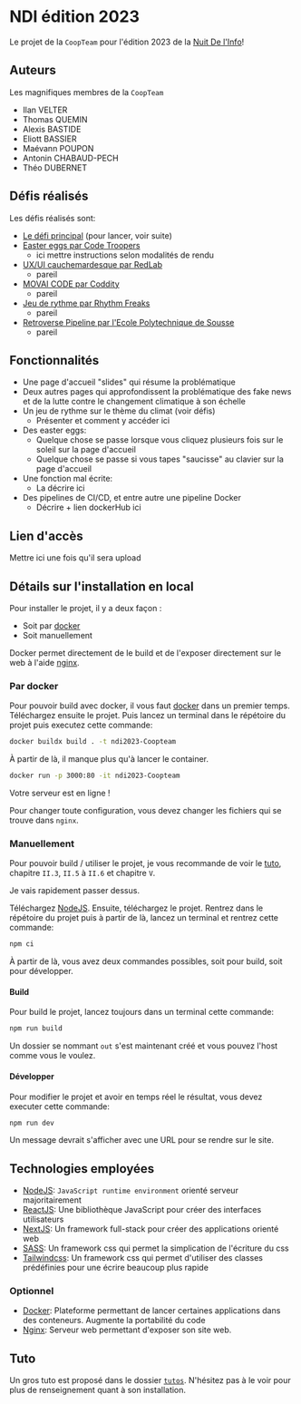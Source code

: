 
# NDI édition 2023

Le projet de la `CoopTeam` pour l'édition 2023 de la [Nuit De l'Info](https://www.nuitdelinfo.com/)!

## Auteurs

Les magnifiques membres de la `CoopTeam`

- Ilan VELTER
- Thomas QUEMIN 
- Alexis BASTIDE 
- Eliott BASSIER
- Maévann POUPON 
- Antonin CHABAUD-PECH
- Théo DUBERNET

## Défis réalisés

Les défis réalisés sont: 
- [Le défi principal](https://www.nuitdelinfo.com/inscription/defis/174) (pour lancer, voir suite)
- [Easter eggs par Code Troopers](https://www.nuitdelinfo.com/inscription/defis/328)
  - ici mettre instructions selon modalités de rendu
- [UX/UI cauchemardesque par RedLab](https://www.nuitdelinfo.com/inscription/defis/396)
  - pareil
- [MOVAI CODE par Coddity](https://www.nuitdelinfo.com/inscription/defis/410)
  - pareil
- [Jeu de rythme par Rhythm Freaks](https://www.nuitdelinfo.com/inscription/defis/413)
  - pareil
- [Retroverse Pipeline par l'Ecole Polytechnique de Sousse](https://www.nuitdelinfo.com/inscription/defis/421)
  - pareil     

## Fonctionnalités
- Une page d'accueil "slides" qui résume la problématique
- Deux autres pages qui approfondissent la problématique des fake news et de la lutte contre le changement climatique à son échelle
- Un jeu de rythme sur le thème du climat (voir défis)
  - Présenter et comment y accéder ici
- Des easter eggs:
  - Quelque chose se passe lorsque vous cliquez plusieurs fois sur le soleil sur la page d'accueil
  - Quelque chose se passe si vous tapes "saucisse" au clavier sur la page d'accueil
- Une fonction mal écrite:
  - La décrire ici
- Des pipelines de CI/CD, et entre autre une pipeline Docker
  - Décrire + lien dockerHub ici

## Lien d'accès

Mettre ici une fois qu'il sera upload

## Détails sur l'installation en local

Pour installer le projet, il y a deux façon :
- Soit par [docker](https://www.docker.com/)
- Soit manuellement

Docker permet directement de le build et de l'exposer directement sur le web à l'aide [nginx](https://www.nginx.com/).

### Par docker

Pour pouvoir build avec docker, il vous faut [docker](https://docs.docker.com/get-docker/) dans un premier temps. Téléchargez ensuite le projet. Puis lancez un terminal dans le répétoire du projet puis executez cette commande:

```sh
docker buildx build . -t ndi2023-Coopteam
```

À partir de là, il manque plus qu'à lancer le container.

```sh 
docker run -p 3000:80 -it ndi2023-Coopteam
```

Votre serveur est en ligne !

Pour changer toute configuration, vous devez changer les fichiers qui se trouve dans `nginx`.

### Manuellement

Pour pouvoir build / utiliser le projet, je vous recommande de voir le [tuto](https://github.com/ivelter/ndi2023/blob/setup/tutos/out/noir%26blanc.pdf), chapitre `II.3`, `II.5` à `II.6` et chapitre `V`. 

Je vais rapidement passer dessus.

Téléchargez [NodeJS](https://nodejs.org/en). Ensuite, téléchargez le projet. Rentrez dans le répétoire du projet puis à partir de là, lancez un terminal et rentrez cette commande:

```sh 
npm ci
```

À partir de là, vous avez deux commandes possibles, soit pour build, soit pour développer.

#### Build

Pour build le projet, lancez toujours dans un terminal cette commande:

```sh
npm run build
```

Un dossier se nommant `out` s'est maintenant créé et vous pouvez l'host comme vous le voulez.

#### Développer

Pour modifier le projet et avoir en temps réel le résultat, vous devez executer cette commande:

```sh
npm run dev
```

Un message devrait s'afficher avec une URL pour se rendre sur le site.


## Technologies employées

- [NodeJS](https://nodejs.org/en): `JavaScript runtime environment` orienté serveur majoritairement
- [ReactJS](https://fr.legacy.reactjs.org/): Une bibliothèque JavaScript pour créer des interfaces utilisateurs
- [NextJS](https://nextjs.org/): Un framework full-stack pour créer des applications orienté web
- [SASS](https://sass-lang.com/): Un framework css qui permet la simplication de l'écriture du css
- [Tailwindcss](https://tailwindcss.com/): Un framework css qui permet d'utiliser des classes prédéfinies pour une écrire beaucoup plus rapide 

### Optionnel
- [Docker](https://www.docker.com/): Plateforme permettant de lancer certaines applications dans des conteneurs. Augmente la portabilité du code
- [Nginx](https://www.nginx.com/): Serveur web permettant d'exposer son site web.

## Tuto

Un gros tuto est proposé dans le dossier [`tutos`](https://github.com/ivelter/ndi2023/blob/main/tutos). N'hésitez pas à le voir pour plus de renseignement quant à son installation.
